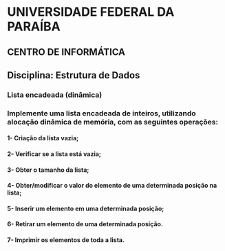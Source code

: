 # UNIVERSIDADE FEDERAL DA PARAÍBA
## CENTRO DE INFORMÁTICA
## Disciplina: Estrutura de Dados

### Lista encadeada (dinâmica)
### Implemente uma lista encadeada de inteiros, utilizando alocação dinâmica de memória, com as seguintes operações:

#### 1- Criação da lista vazia;
#### 2- Verificar se a lista está vazia;
#### 3- Obter o tamanho da lista;
#### 4- Obter/modificar o valor do elemento de uma determinada posição na lista;
#### 5- Inserir um elemento em uma determinada posição;
#### 6- Retirar um elemento de uma determinada posição.
#### 7- Imprimir os elementos de toda a lista.
